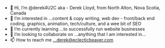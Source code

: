 - 👋 Hi, I’m @derek4U2C aka - Derek Lloyd, from North Alton, Nova Scotia, Canada
- 👀 I’m interested in ...content & copy writing, web dev - front/back end coding, graphics, animation, tech/culture, and a wee bit of SEO
- 🌱 I’m currently learning ...to successfully run website businesses
- 💞️ I’m looking to collaborate on ...anything that I am interested in...
- 📫 How to reach me ...derek@eclecticbeaver.com

<!---
derek4U2C/derek4U2C is a ✨ special ✨ repository because its `README.md` (this file) appears on your GitHub profile.
You can click the Preview link to take a look at your changes.
--->
